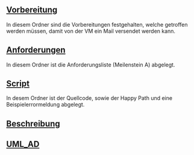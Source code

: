 ## [Vorbereitung](/Silvan_Frutiger/)
In diesem Ordner sind die Vorbereitungen festgehalten, welche getroffen werden müssen, damit von der VM ein Mail versendet werden kann.

## [Anforderungen](/Silvan_Frutiger/)
In diesem Ordner ist die Anforderungsliste (Meilenstein A) abgelegt.

## [Script](/Silvan_Frutiger/)
In desem Ordner ist der Quellcode, sowie der Happy Path und eine Beispielerrormeldung abgelegt.

## [Beschreibung](/Silvan_Frutiger/)

## [UML_AD](/Silvan_Frutiger/)


